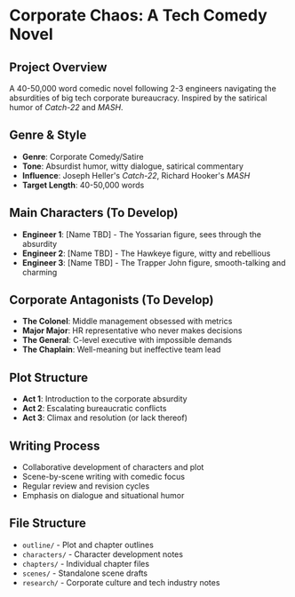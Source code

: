 # Corporate Chaos: A Tech Comedy Novel

## Project Overview
A 40-50,000 word comedic novel following 2-3 engineers navigating the absurdities of big tech corporate bureaucracy. Inspired by the satirical humor of *Catch-22* and *MASH*.

## Genre & Style
- **Genre**: Corporate Comedy/Satire
- **Tone**: Absurdist humor, witty dialogue, satirical commentary
- **Influence**: Joseph Heller's *Catch-22*, Richard Hooker's *MASH*
- **Target Length**: 40-50,000 words

## Main Characters (To Develop)
- **Engineer 1**: [Name TBD] - The Yossarian figure, sees through the absurdity
- **Engineer 2**: [Name TBD] - The Hawkeye figure, witty and rebellious
- **Engineer 3**: [Name TBD] - The Trapper John figure, smooth-talking and charming

## Corporate Antagonists (To Develop)
- **The Colonel**: Middle management obsessed with metrics
- **Major Major**: HR representative who never makes decisions
- **The General**: C-level executive with impossible demands
- **The Chaplain**: Well-meaning but ineffective team lead

## Plot Structure
- **Act 1**: Introduction to the corporate absurdity
- **Act 2**: Escalating bureaucratic conflicts
- **Act 3**: Climax and resolution (or lack thereof)

## Writing Process
- Collaborative development of characters and plot
- Scene-by-scene writing with comedic focus
- Regular review and revision cycles
- Emphasis on dialogue and situational humor

## File Structure
- `outline/` - Plot and chapter outlines
- `characters/` - Character development notes
- `chapters/` - Individual chapter files
- `scenes/` - Standalone scene drafts
- `research/` - Corporate culture and tech industry notes 